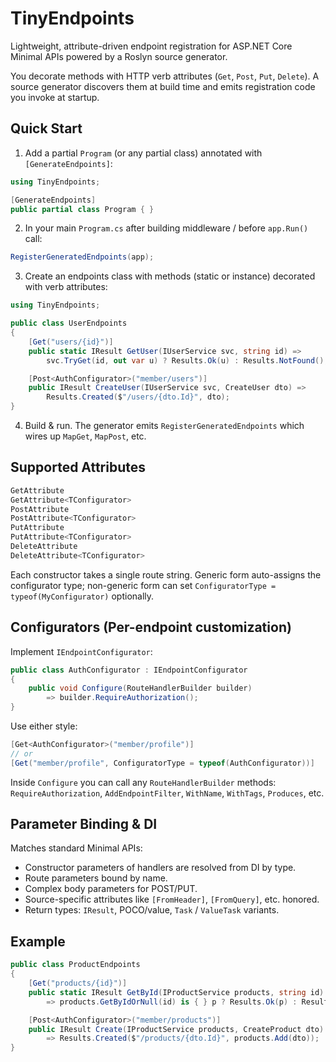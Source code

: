 # TinyEndpoints

Lightweight, attribute-driven endpoint registration for ASP.NET Core Minimal APIs powered by a Roslyn source generator.

You decorate methods with HTTP verb attributes (`Get`, `Post`, `Put`, `Delete`). A source generator discovers them at build time and emits registration code you invoke at startup.


## Quick Start
1. Add a partial `Program` (or any partial class) annotated with `[GenerateEndpoints]`:
```csharp
using TinyEndpoints;

[GenerateEndpoints]
public partial class Program { }
```
2. In your main `Program.cs` after building middleware / before `app.Run()` call:
```csharp
RegisterGeneratedEndpoints(app);
```
3. Create an endpoints class with methods (static or instance) decorated with verb attributes:
```csharp
using TinyEndpoints;

public class UserEndpoints
{
    [Get("users/{id}")]
    public static IResult GetUser(IUserService svc, string id) =>
        svc.TryGet(id, out var u) ? Results.Ok(u) : Results.NotFound();

    [Post<AuthConfigurator>("member/users")]
    public IResult CreateUser(IUserService svc, CreateUser dto) =>
        Results.Created($"/users/{dto.Id}", dto);
}
```
4. Build & run. The generator emits `RegisterGeneratedEndpoints` which wires up `MapGet`, `MapPost`, etc.

## Supported Attributes
```csharp
GetAttribute
GetAttribute<TConfigurator>
PostAttribute
PostAttribute<TConfigurator>
PutAttribute
PutAttribute<TConfigurator>
DeleteAttribute
DeleteAttribute<TConfigurator>
```
Each constructor takes a single route string. Generic form auto-assigns the configurator type; non-generic form can set `ConfiguratorType = typeof(MyConfigurator)` optionally.

## Configurators (Per-endpoint customization)
Implement `IEndpointConfigurator`:
```csharp
public class AuthConfigurator : IEndpointConfigurator
{
    public void Configure(RouteHandlerBuilder builder)
        => builder.RequireAuthorization();
}
```
Use either style:
```csharp
[Get<AuthConfigurator>("member/profile")]
// or
[Get("member/profile", ConfiguratorType = typeof(AuthConfigurator))]
```
Inside `Configure` you can call any `RouteHandlerBuilder` methods: `RequireAuthorization`, `AddEndpointFilter`, `WithName`, `WithTags`, `Produces`, etc.


## Parameter Binding & DI
Matches standard Minimal APIs:
- Constructor parameters of handlers are resolved from DI by type.
- Route parameters bound by name.
- Complex body parameters for POST/PUT.
- Source-specific attributes like `[FromHeader]`, `[FromQuery]`, etc. honored.
- Return types: `IResult`, POCO/value, `Task` / `ValueTask` variants.

## Example
```csharp
public class ProductEndpoints
{
    [Get("products/{id}")]
    public static IResult GetById(IProductService products, string id)
        => products.GetByIdOrNull(id) is { } p ? Results.Ok(p) : Results.NotFound();

    [Post<AuthConfigurator>("member/products")]
    public IResult Create(IProductService products, CreateProduct dto)
        => Results.Created($"/products/{dto.Id}", products.Add(dto));
}
```